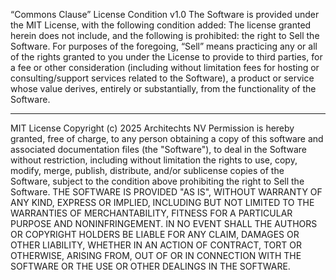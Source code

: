 “Commons Clause” License Condition v1.0
The Software is provided under the MIT License, with the following condition
added:
The license granted herein does not include, and the following is prohibited:
the right to Sell the Software.
For purposes of the foregoing, “Sell” means practicing any or all of the
rights granted to you under the License to provide to third parties, for a fee
or other consideration (including without limitation fees for hosting or
consulting/support services related to the Software), a product or service
whose value derives, entirely or substantially, from the functionality of the
Software.

---
MIT License
Copyright (c) 2025 Architechts NV
Permission is hereby granted, free of charge, to any person obtaining a copy
of this software and associated documentation files (the "Software"), to deal
in the Software without restriction, including without limitation the rights
to use, copy, modify, merge, publish, distribute, and/or sublicense copies of
the Software, subject to the condition above prohibiting the right to Sell
the Software.
THE SOFTWARE IS PROVIDED "AS IS", WITHOUT WARRANTY OF ANY KIND, EXPRESS OR
IMPLIED, INCLUDING BUT NOT LIMITED TO THE WARRANTIES OF MERCHANTABILITY,
FITNESS FOR A PARTICULAR PURPOSE AND NONINFRINGEMENT. IN NO EVENT SHALL THE
AUTHORS OR COPYRIGHT HOLDERS BE LIABLE FOR ANY CLAIM, DAMAGES OR OTHER
LIABILITY, WHETHER IN AN ACTION OF CONTRACT, TORT OR OTHERWISE, ARISING FROM,
OUT OF OR IN CONNECTION WITH THE SOFTWARE OR THE USE OR OTHER DEALINGS IN THE
SOFTWARE.
